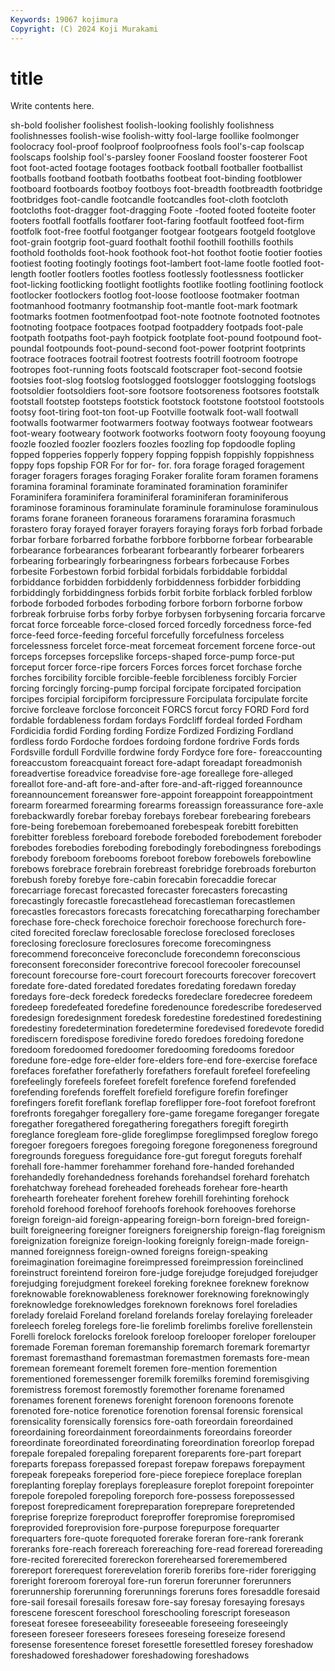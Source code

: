 ```yaml
---
Keywords: 19067 kojimura
Copyright: (C) 2024 Koji Murakami
---
```


# title

Write contents here.



sh-bold foolisher foolishest
foolish-looking foolishly foolishness foolishnesses foolish-wise foolish-witty fool-large foollike foolmonger foolocracy
fool-proof foolproof foolproofness fools fool's-cap foolscap foolscaps foolship fool's-parsley fooner
Foosland fooster foosterer Foot foot foot-acted footage footages footback football
footballer footballist footballs footband footbath footbaths footbeat foot-binding footblower footboard
footboards footboy footboys foot-breadth footbreadth footbridge footbridges foot-candle footcandle footcandles
foot-cloth footcloth footcloths foot-dragger foot-dragging Foote -footed footed footeite footer
footers footfall footfalls footfarer foot-faring footfault footfeed foot-firm footfolk foot-free
footful footganger footgear footgears footgeld footglove foot-grain footgrip foot-guard foothalt
foothil foothill foothills foothils foothold footholds foot-hook foothook foot-hot foothot
footie footier footies footiest footing footingly footings foot-lambert foot-lame footle
footled foot-length footler footlers footles footless footlessly footlessness footlicker foot-licking
footlicking footlight footlights footlike footling footlining footlock footlocker footlockers footlog
foot-loose footloose footmaker footman footmanhood footmanry footmanship foot-mantle foot-mark footmark
footmarks footmen footmenfootpad foot-note footnote footnoted footnotes footnoting footpace footpaces
footpad footpaddery footpads foot-pale footpath footpaths foot-payh footpick footplate foot-pound
footpound foot-poundal footpounds foot-pound-second foot-power footprint footprints footrace footraces footrail
footrest footrests footrill footroom footrope footropes foot-running foots footscald footscraper
foot-second footsie footsies foot-slog footslog footslogged footslogger footslogging footslogs footsoldier
footsoldiers foot-sore footsore footsoreness footsores footstalk footstall footstep footsteps footstick
footstock footstone footstool footstools footsy foot-tiring foot-ton foot-up Footville footwalk
foot-wall footwall footwalls footwarmer footwarmers footway footways footwear footwears foot-weary
footweary footwork footworks footworn footy fooyoung fooyung foozle foozled foozler
foozlers foozles foozling fop fopdoodle fopling fopped fopperies fopperly foppery
fopping foppish foppishly foppishness foppy fops fopship FOR For for
for- for. fora forage foraged foragement forager foragers forages foraging
Foraker foralite foram foramen foramens foramina foraminal foraminate foraminated foramination
foraminifer Foraminifera foraminifera foraminiferal foraminiferan foraminiferous foraminose foraminous foraminulate foraminule
foraminulose foraminulous forams forane foraneen foraneous foraramens foraramina forasmuch forastero
foray forayed forayer forayers foraying forays forb forbad forbade forbar
forbare forbarred forbathe forbbore forbborne forbear forbearable forbearance forbearances forbearant
forbearantly forbearer forbearers forbearing forbearingly forbearingness forbears forbecause Forbes forbesite
Forbestown forbid forbidal forbidals forbiddable forbiddal forbiddance forbidden forbiddenly forbiddenness
forbidder forbidding forbiddingly forbiddingness forbids forbit forbite forblack forbled forblow
forbode forboded forbodes forboding forbore forborn forborne forbow forbreak forbruise
forbs forby forbye forbysen forbysening forcaria forcarve forcat force forceable
force-closed forced forcedly forcedness force-fed force-feed force-feeding forceful forcefully forcefulness
forceless forcelessness forcelet force-meat forcemeat forcement forcene force-out forceps forcepses
forcepslike forceps-shaped force-pump force-put forceput forcer force-ripe forcers Forces forces
forcet forchase forche forches forcibility forcible forcible-feeble forcibleness forcibly Forcier
forcing forcingly forcing-pump forcipal forcipate forcipated forcipation forcipes forcipial forcipiform
forcipressure Forcipulata forcipulate forcite forcive forcleave forclose forconceit FORCS forcut
forcy FORD Ford ford fordable fordableness fordam fordays Fordcliff fordeal
forded Fordham Fordicidia fordid Fording fording Fordize Fordized Fordizing Fordland
fordless fordo Fordoche fordoes fordoing fordone fordrive Fords fords Fordsville
fordull Fordville fordwine fordy Fordyce fore fore- foreaccounting foreaccustom foreacquaint
foreact fore-adapt foreadapt foreadmonish foreadvertise foreadvice foreadvise fore-age foreallege fore-alleged
foreallot fore-and-aft fore-and-after fore-and-aft-rigged foreannounce foreannouncement foreanswer fore-appoint foreappoint foreappointment
forearm forearmed forearming forearms foreassign foreassurance fore-axle forebackwardly forebar forebay
forebays forebear forebearing forebears fore-being forebemoan forebemoaned forebespeak forebitt forebitten
forebitter forebless foreboard forebode foreboded forebodement foreboder forebodes forebodies foreboding
forebodingly forebodingness forebodings forebody foreboom forebooms foreboot forebow forebowels forebowline
forebows forebrace forebrain forebreast forebridge forebroads foreburton forebush foreby forebye
fore-cabin forecabin forecaddie forecar forecarriage forecast forecasted forecaster forecasters forecasting
forecastingly forecastle forecastlehead forecastleman forecastlemen forecastles forecastors forecasts forecatching forecatharping
forechamber forechase fore-check forechoice forechoir forechoose forechurch fore-cited forecited foreclaw
foreclosable foreclose foreclosed forecloses foreclosing foreclosure foreclosures forecome forecomingness forecommend
foreconceive foreconclude forecondemn foreconscious foreconsent foreconsider forecontrive forecool forecooler forecounsel
forecount forecourse fore-court forecourt forecourts forecover forecovert foredate fore-dated foredated
foredates foredating foredawn foreday foredays fore-deck foredeck foredecks foredeclare foredecree
foredeem foredeep foredefeated foredefine foredenounce foredescribe foredeserved foredesign foredesignment foredesk
foredestine foredestined foredestining foredestiny foredetermination foredetermine foredevised foredevote foredid forediscern
foredispose foredivine foredo foredoes foredoing foredone foredoom foredoomed foredoomer foredooming
foredooms foredoor foredune fore-edge fore-elder fore-elders fore-end fore-exercise foreface forefaces
forefather forefatherly forefathers forefault forefeel forefeeling forefeelingly forefeels forefeet forefelt
forefence forefend forefended forefending forefends foreffelt forefield forefigure forefin forefinger
forefingers forefit foreflank foreflap foreflipper fore-foot forefoot forefront forefronts foregahger
foregallery fore-game foregame foreganger foregate foregather foregathered foregathering foregathers foregift
foregirth foreglance foregleam fore-glide foreglimpse foreglimpsed foreglow forego foregoer foregoers
foregoes foregoing foregone foregoneness foreground foregrounds foreguess foreguidance fore-gut foregut
foreguts forehalf forehall fore-hammer forehammer forehand fore-handed forehanded forehandedly forehandedness
forehands forehandsel forehard forehatch forehatchway forehead foreheaded foreheads forehear fore-hearth
forehearth foreheater forehent forehew forehill forehinting forehock forehold forehood forehoof
forehoofs forehook forehooves forehorse foreign foreign-aid foreign-appearing foreign-born foreign-bred foreign-built
foreigneering foreigner foreigners foreignership foreign-flag foreignism foreignization foreignize foreign-looking foreignly
foreign-made foreign-manned foreignness foreign-owned foreigns foreign-speaking foreimagination foreimagine foreimpressed foreimpression
foreinclined foreinstruct foreintend foreiron fore-judge forejudge forejudged forejudger forejudging forejudgment
forekeel foreking foreknee foreknew foreknow foreknowable foreknowableness foreknower foreknowing foreknowingly
foreknowledge foreknowledges foreknown foreknows forel foreladies forelady forelaid Foreland foreland
forelands forelay forelaying foreleader foreleech foreleg forelegs fore-lie forelimb forelimbs
forelive forellenstein Forelli forelock forelocks forelook foreloop forelooper foreloper forelouper
foremade Foreman foreman foremanship foremarch foremark foremartyr foremast foremasthand foremastman
foremastmen foremasts fore-mean foremean foremeant foremelt foremen fore-mention foremention forementioned
foremessenger foremilk foremilks foremind foremisgiving foremistress foremost foremostly foremother forename
forenamed forenames forenent forenews forenight forenoon forenoons forenote forenoted fore-notice
forenotice forenotion forensal forensic forensical forensicality forensically forensics fore-oath foreordain
foreordained foreordaining foreordainment foreordainments foreordains foreorder foreordinate foreordinated foreordinating foreordination
foreorlop forepad forepale forepaled forepaling foreparent foreparents fore-part forepart foreparts
forepass forepassed forepast forepaw forepaws forepayment forepeak forepeaks foreperiod fore-piece
forepiece foreplace foreplan foreplanting foreplay foreplays forepleasure foreplot forepoint forepointer
forepole forepoled forepoling foreporch fore-possess forepossessed forepost forepredicament forepreparation foreprepare
forepretended foreprise foreprize foreproduct foreproffer forepromise forepromised foreprovided foreprovision fore-purpose
forepurpose forequarter forequarters fore-quote forequoted forerake foreran fore-rank forerank foreranks
fore-reach forereach forereaching fore-read foreread forereading fore-recited forerecited forereckon forerehearsed
foreremembered forereport forerequest forerevelation forerib foreribs fore-rider forerigging foreright foreroom
foreroyal fore-run forerun forerunner forerunners forerunnership forerunning forerunnings foreruns fores
foresaddle foresaid fore-sail foresail foresails foresaw fore-say foresay foresaying foresays
forescene forescent foreschool foreschooling forescript foreseason foreseat foresee foreseeability foreseeable
foreseeing foreseeingly foreseen foreseer foreseers foresees foreseing foreseize foresend foresense
foresentence foreset foresettle foresettled foresey foreshadow foreshadowed foreshadower foreshadowing foreshadows
